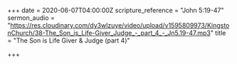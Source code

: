 +++
date = 2020-06-07T04:00:00Z
scripture_reference = "John 5:19-47"
sermon_audio = "https://res.cloudinary.com/dy3wlzuye/video/upload/v1595809973/KingstonChurch/38-The_Son_is_Life-Giver_Judge_-_part_4_-_Jn5.19-47.mp3"
title = "The Son is Life Giver & Judge (part 4)"

+++
